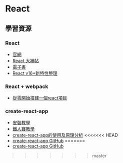 # React
## 學習資源
### React
* [官網](https://reactjs.org/)
* [React 大補帖](https://5xruby.tw/en/posts/React-tip)
* [電子書](https://eyesofkids.gitbooks.io/react-basic-zh-tw/content/)
* [React v16+新特性整理](https://zhuanlan.zhihu.com/p/37347282)

### React + webpack
* [從零開始搭建一個react項目](https://hk.saowen.com/a/28409d9a045c3bca4b2fe6ab40398e288c87103bef787c7f9248c091c418f9bf)

### create-react-app
* [安裝教學](https://segmentfault.com/a/1190000010454922)
* [鐵人賽教學](https://ithelp.ithome.com.tw/articles/10193122)
* [create-react-app的使用及原理分析](https://hk.saowen.com/a/d91e46e7c3c6a137d56fe539ee9d7f4c94255ecab8bc414da4141f56c253c07c)
<<<<<<< HEAD
* [create-react-app GitHub](https://github.com/facebook/create-react-app)
=======
* [create-react-app GitHub](https://github.com/facebook/create-react-app)
>>>>>>> master
